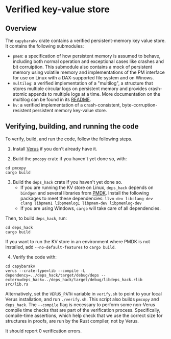 # Verified key-value store

## Overview 

The `capybarakv` crate contains a verified persistent-memory key value store. It contains the following submodules:

* `pmem`: a specification of how persistent memory is assumed to behave, including both normal operation and exceptional cases like crashes and bit corruiption. This submodule also contains a mock of persistent memory using volatile memory and implementations of the PM interface for use on Linux with a DAX-supported file system and on Winows.
* `multilog`: a verified implementation of a "multilog", a structure that stores multiple circular logs on persistent memory and provides crash-atomic appends to multiple logs at a time. More documentation on the multilog can be found in its [README](multilog/README.md).
* `kv`: a verified implementation of a crash-consistent, byte-corruption-resistent persistent memory key-value store. 

## Verifying, building, and running the code

To verify, build, and run the code, follow the following steps.

1. Install [Verus](https://github.com/verus-lang/verus) if you don't already have it.

2. Build the `pmcopy` crate if you haven't yet done so, with:
```
cd pmcopy
cargo build
```

3. Build the `deps_hack` crate if you haven't yet done so. 
   - If you are running the KV store on Linux, `deps_hack` depends on `bindgen` and several libraries from [PMDK](https://pmem.io/pmdk/). Install the following packages to meet these dependencies: `llvm-dev libclang-dev clang libpmem1 libpmemlog1 libpmem-dev libpmemlog-dev`
   - If you are using Windows, `cargo` will take care of all dependencies.
  
Then, to build `deps_hack`, run:
```
cd deps_hack
cargo build
```
If you want to run the KV store in an environment where PMDK is not installed, add `--no-default-features` to `cargo build`.

4. Verify the code with:
```
cd capybarakv
verus --crate-type=lib --compile -L dependency=../deps_hack/target/debug/deps --extern=deps_hack=../deps_hack/target/debug/libdeps_hack.rlib src/lib.rs
```
Alternatively, set the `VERUS_PATH` variable in `verify.sh` to point to your local Verus installation, and run `./verify.sh`. 
This script also builds `pmcopy` and `deps_hack`.
The `--compile` flag is necessary to perform some non-Verus compile time checks that are part of the verification process. 
Specifically, compile-time assertions, which help check that we use the correct size for structures in proofs, are run by the Rust compiler, not by Verus.

It should report 0 verification errors.
